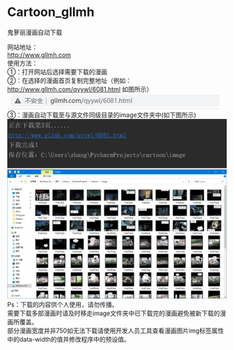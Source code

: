 # Cartoon_gllmh
鬼萝丽漫画自动下载

网站地址：  
http://www.gllmh.com  
使用方法：  
①：打开网站后选择需要下载的漫画  
②：在选择的漫画首页复制完整地址（例如：http://www.gllmh.com/qyywl/6081.html 如图所示） 
![image](https://github.com/EchizenMike/Cartoon_gllmh/blob/main/img1.JPG)  
③：漫画自动下载至与源文件同级目录的image文件夹中(如下图所示)  
![image](https://github.com/EchizenMike/Cartoon_gllmh/blob/main/img2.JPG)  
![image](https://github.com/EchizenMike/Cartoon_gllmh/blob/main/img3.JPG)  
Ps：下载的内容供个人使用，请勿传播。  
    需要下载多部漫画时请及时移走image文件夹中已下载完的漫画避免被新下载的漫画所覆盖。  
    部分漫画宽度并非750如无法下载请使用开发人员工具查看漫画图片img标签属性中的data-width的值并修改程序中的预设值。
